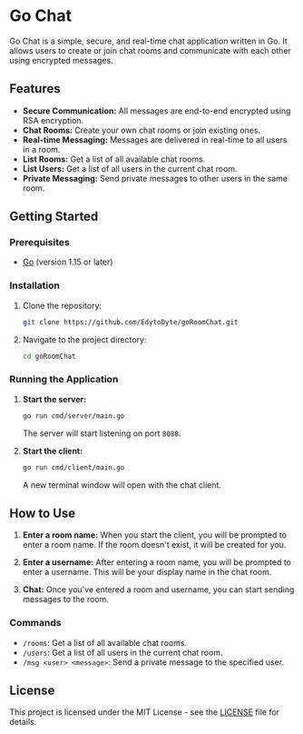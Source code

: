 # Go Chat

Go Chat is a simple, secure, and real-time chat application written in Go. It allows users to create or join chat rooms and communicate with each other using encrypted messages.

## Features

- **Secure Communication:** All messages are end-to-end encrypted using RSA encryption.
- **Chat Rooms:** Create your own chat rooms or join existing ones.
- **Real-time Messaging:** Messages are delivered in real-time to all users in a room.
- **List Rooms:** Get a list of all available chat rooms.
- **List Users:** Get a list of all users in the current chat room.
- **Private Messaging:** Send private messages to other users in the same room.

## Getting Started

### Prerequisites

- [Go](https://golang.org/dl/) (version 1.15 or later)

### Installation

1. Clone the repository:
   ```bash
   git clone https://github.com/EdytoDyte/goRoomChat.git
   ```
2. Navigate to the project directory:
   ```bash
   cd goRoomChat
   ```

### Running the Application

1. **Start the server:**
   ```bash
   go run cmd/server/main.go
   ```
   The server will start listening on port `8080`.

2. **Start the client:**
   ```bash
   go run cmd/client/main.go
   ```
   A new terminal window will open with the chat client.

## How to Use

1. **Enter a room name:** When you start the client, you will be prompted to enter a room name. If the room doesn't exist, it will be created for you.

2. **Enter a username:** After entering a room name, you will be prompted to enter a username. This will be your display name in the chat room.

3. **Chat:** Once you've entered a room and username, you can start sending messages to the room.

### Commands

- `/rooms`: Get a list of all available chat rooms.
- `/users`: Get a list of all users in the current chat room.
- `/msg <user> <message>`: Send a private message to the specified user.

## License

This project is licensed under the MIT License - see the [LICENSE](LICENSE) file for details.
